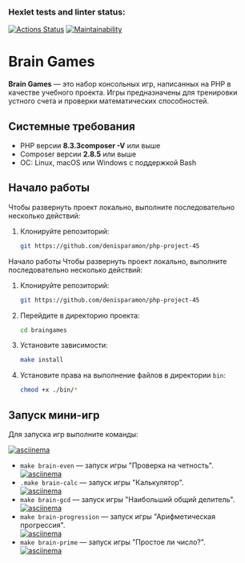 
### Hexlet tests and linter status:
[![Actions Status](https://github.com/denisparamon/php-project-45/actions/workflows/hexlet-check.yml/badge.svg)](https://github.com/denisparamon/php-project-45/actions)
[![Maintainability](https://api.codeclimate.com/v1/badges/eff196e60b287efee701/maintainability)](https://codeclimate.com/github/denisparamon/php-project-45/maintainability)

# Brain Games

**Brain Games** — это набор консольных игр, написанных на PHP в качестве учебного проекта. Игры предназначены для тренировки устного счета и проверки математических способностей.

## Системные требования

- PHP версии **8.3.3composer -V** или выше 
- Composer версии **2.8.5** или выше
- ОС: Linux, macOS или Windows с поддержкой Bash

## Начало работы

Чтобы развернуть проект локально, выполните последовательно несколько действий:

1. Клонируйте репозиторий:
    
    ```bash
    git https://github.com/denisparamon/php-project-45
    ```
   


    


Начало работы
Чтобы развернуть проект локально, выполните последовательно несколько действий:

1. Клонируйте репозиторий:

    ```bash
    git https://github.com/denisparamon/php-project-45
    ```
2. Перейдите в директорию проекта:

    ```bash
    cd braingames
    ```
3. Установите зависимости:

    ```bash
    make install
    ```
4. Установите права на выполнение файлов в директории `bin`:

    ```bash
    chmod +x ./bin/*
    ```
## Запуск мини-игр
Для запуска игр выполните команды:

  [![asciinema](https://asciinema.org/a/I2P9AD1EnZ5SYLQrrw9BQfPJH.svg)](https://asciinema.org/a/I2P9AD1EnZ5SYLQrrw9BQfPJH)  
- `make brain-even` — запуск игры "Проверка на четность".  
  [![asciinema](https://asciinema.org/a/CW99bP4RcVfZTSypHy6R261Yv.svg)](https://asciinema.org/a/CW99bP4RcVfZTSypHy6R261Yv)  
- `.make brain-calc` — запуск игры "Калькулятор".  
  [![asciinema](https://asciinema.org/a/iZGnGQ15Zu2QUh9wmRg0tzYKi.svg)](https://asciinema.org/a/iZGnGQ15Zu2QUh9wmRg0tzYKi)  
- `make brain-gcd` — запуск игры "Наибольший общий делитель".  
  [![asciinema](https://asciinema.org/a/FGANHMFtG5wDZgExnaQLZJ6Tv.svg)](https://asciinema.org/a/FGANHMFtG5wDZgExnaQLZJ6Tv)
- `make brain-progression` — запуск игры "Арифметическая прогрессия".  
  [![asciinema](https://asciinema.org/a/Gh4llqT6DGpceWXGmMvMAf9C4.svg)](https://asciinema.org/a/Gh4llqT6DGpceWXGmMvMAf9C4)  
- `make brain-prime` — запуск игры "Простое ли число?".  
  [![asciinema](https://asciinema.org/a/VehhJoRdEjDxZvEkn88S1Soe1.svg)](https://asciinema.org/a/VehhJoRdEjDxZvEkn88S1Soe1) 


